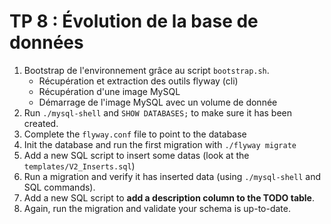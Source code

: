 # TP 8 : Évolution de la base de données

1. Bootstrap de l'environnement grâce au script ``bootstrap.sh``.<br/>
   - Récupération et extraction des outils flyway (cli)
   - Récupération d'une image MySQL
   - Démarrage de l'image MySQL avec un volume de donnée
2. Run ``./mysql-shell`` and ``SHOW DATABASES;`` to make sure it has been created.
3. Complete the ``flyway.conf`` file to point to the database
4. Init the database and run the first migration with ``./flyway migrate``
5. Add a new SQL script to insert some datas (look at the ``templates/V2_Inserts.sql``)
6. Run a migration and verify it has inserted data (using ``./mysql-shell`` and SQL commands).
7. Add a new SQL script to **add a description column to the TODO table**.
8. Again, run the migration and validate your schema is up-to-date.

